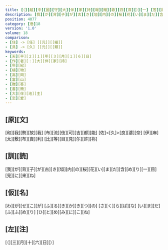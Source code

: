 ```yaml
---
title: [（][越][中][國][守][大][伴][家][持][報][贈][歌][四][首][）][一] [答][属][目][發][思][兼][詠][云][遷]<[任]>[舊][宅][西][北][隅][櫻][樹]
description: [我][が][背][子][が][古][き][垣][内][の][桜][花][い][ま][だ][含][め][り][一][目][見][に][来][ね]
position: 4077
category: [巻]18
version: '1.0'
volume: 18
comparison:
- [住] -> [任] [[元]][[細]]
- [具] -> [久] [[元]][[類]]
keywords:
- [天][平][２][１][年][３][月][１][６][日]
- [作][者][：][大][伴][家][持]
- [年][紀]
- [植][物]
- [高][岡]
- [富][山]
- [贈][答]
- [書][簡]
- [大][伴][池][主]
- [恋][愛]
---
```


## [原][文]

[和][我][勢][故][我] [布][流][伎][可][吉][都][能] [佐]<[久]>[良][婆][奈] [伊][麻][太][敷][布][賣][利] [比][等][目][見][尓][許][祢]

## [訓][読]

[我][が][背][子][が][古][き][垣][内][の][桜][花][い][ま][だ][含][め][り][一][目][見][に][来][ね]

## [仮][名]

[わ][が][せ][こ][が] [ふ][る][き][か][き][つ][の] [さ][く][ら][ば][な] [い][ま][だ][ふ][ふ][め][り] [ひ][と][め][み][に][こ][ね]

## [左][注]

[（][三][月][十][六][日][）]
